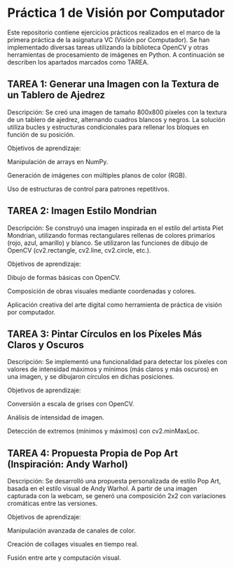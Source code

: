 # Práctica 1 de Visión por Computador

Este repositorio contiene ejercicios prácticos realizados en el marco de la primera práctica de la asignatura VC (Visión por Computador). Se han implementado diversas tareas utilizando la biblioteca OpenCV y otras herramientas de procesamiento de imágenes en Python. A continuación se describen  los apartados marcados como TAREA.

## TAREA 1: Generar una Imagen con la Textura de un Tablero de Ajedrez

Descripción:
Se creó una imagen de tamaño 800x800 píxeles con la textura de un tablero de ajedrez, alternando cuadros blancos y negros. La solución utiliza bucles y estructuras condicionales para rellenar los bloques en función de su posición.

Objetivos de aprendizaje:

Manipulación de arrays en NumPy.

Generación de imágenes con múltiples planos de color (RGB).

Uso de estructuras de control para patrones repetitivos.

## TAREA 2: Imagen Estilo Mondrian

Descripción:
Se construyó una imagen inspirada en el estilo del artista Piet Mondrian, utilizando formas rectangulares rellenas de colores primarios (rojo, azul, amarillo) y blanco. Se utilizaron las funciones de dibujo de OpenCV (cv2.rectangle, cv2.line, cv2.circle, etc.).

Objetivos de aprendizaje:

Dibujo de formas básicas con OpenCV.

Composición de obras visuales mediante coordenadas y colores.

Aplicación creativa del arte digital como herramienta de práctica de visión por computador.

## TAREA 3: Pintar Círculos en los Píxeles Más Claros y Oscuros

Descripción:
Se implementó una funcionalidad para detectar los píxeles con valores de intensidad máximos y mínimos (más claros y más oscuros) en una imagen, y se dibujaron círculos en dichas posiciones.

Objetivos de aprendizaje:

Conversión a escala de grises con OpenCV.

Análisis de intensidad de imagen.

Detección de extremos (mínimos y máximos) con cv2.minMaxLoc.

## TAREA 4: Propuesta Propia de Pop Art (Inspiración: Andy Warhol)

Descripción:
Se desarrolló una propuesta personalizada de estilo Pop Art, basada en el estilo visual de Andy Warhol. A partir de una imagen capturada con la webcam, se generó una composición 2x2 con variaciones cromáticas entre las versiones.

Objetivos de aprendizaje:

Manipulación avanzada de canales de color.

Creación de collages visuales en tiempo real.

Fusión entre arte y computación visual.
